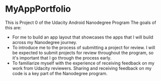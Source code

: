 # MyAppPortfolio
This is Project 0 of the Udacity Android Nanodegree Program
The goals of this are:
* For me to build an app layout that showcases the apps that I will build across my Nanodegree journey.
* To introduce me to the process of submitting a project for review. I will be expected to submit projects for review throughout the program, so it's important that I go through the process early.
* To familiarize myself with the experience of receiving feedback on my work from Udacity reviewers. Sharing and receiving feedback on my code is a key part of the Nanodegree program.

